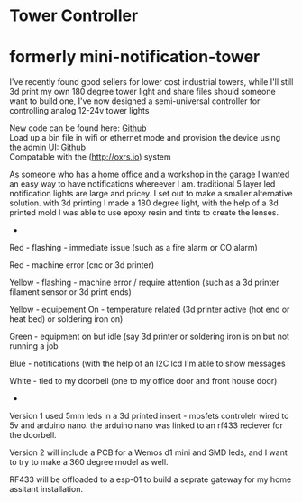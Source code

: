 # Tower Controller
# formerly mini-notification-tower

I've recently found good sellers for lower cost industrial towers, while I'll still 3d print my own 180 degree tower light and share files should someone want to build one, I've now designed a semi-universal controller for controlling analog 12-24v tower lights

New code can be found here: [Github](https://github.com/austinscreations/OXRS-AC-TowerController-ESP8266-FW) <br>
Load up a bin file in wifi or ethernet mode and provision the device using the admin UI: [Github](https://github.com/OXRS-IO/OXRS-IO-AdminUI-WEB-APP) <br>
Compatable with the (http://oxrs.io) system

As someone who has a home office and a workshop in the garage I wanted an easy way to have notifications whereever I am.
traditional 5 layer led notification lights are large and pricey.
I set out to make a smaller alternative solution. with 3d printing I made a 180 degree light, with the help of a 3d printed mold I was able to use epoxy resin and tints to create the lenses.

-

Red - flashing - immediate issue (such as a fire alarm or CO alarm)

Red - machine error (cnc or 3d printer)

Yellow - flashing - machine error / require attention (such as a 3d printer filament sensor or 3d print ends)

Yellow - equipement On - temperature related (3d printer active (hot end or heat bed) or soldering iron on)

Green - equipment on but idle (say 3d printer or soldering iron is on but not running a job

Blue - notifications (with the help of an I2C lcd I'm able to show messages

White - tied to my doorbell (one to my office door and front house door)

-

Version 1 used 5mm leds in a 3d printed insert - mosfets controlelr wired to 5v and arduino nano. the arduino nano was linked to an rf433 reciever for the doorbell.


Version 2 will include a PCB for a Wemos d1 mini and SMD leds, and I want to try to make a 360 degree model as well.
          
RF433 will be offloaded to a esp-01 to build a seprate gateway for my home assitant installation.
